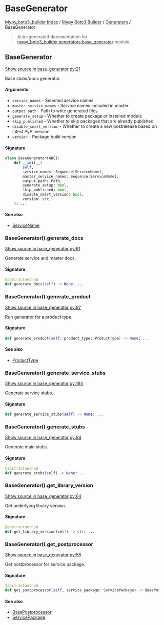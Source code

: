 # BaseGenerator

[Mypy_boto3_builder Index](../../README.md#mypy_boto3_builder-index) / [Mypy Boto3 Builder](../index.md#mypy-boto3-builder) / [Generators](./index.md#generators) / BaseGenerator

> Auto-generated documentation for [mypy_boto3_builder.generators.base_generator](https://github.com/youtype/mypy_boto3_builder/blob/main/mypy_boto3_builder/generators/base_generator.py) module.

## BaseGenerator

[Show source in base_generator.py:21](https://github.com/youtype/mypy_boto3_builder/blob/main/mypy_boto3_builder/generators/base_generator.py#L21)

Base stubs/docs generator.

#### Arguments

- `service_names` - Selected service names
- `master_service_names` - Service names included in master
- `output_path` - Path to write generated files
- `generate_setup` - Whether to create package or installed module
- `skip_published` - Whether to skip packages that are already published
- `disable_smart_version` - Whether to create a new postrelease based on latest PyPI version
- `version` - Package build version

#### Signature

```python
class BaseGenerator(ABC):
    def __init__(
        self,
        service_names: Sequence[ServiceName],
        master_service_names: Sequence[ServiceName],
        output_path: Path,
        generate_setup: bool,
        skip_published: bool,
        disable_smart_version: bool,
        version: str,
    ): ...
```

#### See also

- [ServiceName](../service_name.md#servicename)

### BaseGenerator().generate_docs

[Show source in base_generator.py:91](https://github.com/youtype/mypy_boto3_builder/blob/main/mypy_boto3_builder/generators/base_generator.py#L91)

Generate service and master docs.

#### Signature

```python
@abstractmethod
def generate_docs(self) -> None: ...
```

### BaseGenerator().generate_product

[Show source in base_generator.py:97](https://github.com/youtype/mypy_boto3_builder/blob/main/mypy_boto3_builder/generators/base_generator.py#L97)

Run generator for a product type.

#### Signature

```python
def generate_product(self, product_type: ProductType) -> None: ...
```

#### See also

- [ProductType](../constants.md#producttype)

### BaseGenerator().generate_service_stubs

[Show source in base_generator.py:184](https://github.com/youtype/mypy_boto3_builder/blob/main/mypy_boto3_builder/generators/base_generator.py#L184)

Generate service stubs.

#### Signature

```python
def generate_service_stubs(self) -> None: ...
```

### BaseGenerator().generate_stubs

[Show source in base_generator.py:84](https://github.com/youtype/mypy_boto3_builder/blob/main/mypy_boto3_builder/generators/base_generator.py#L84)

Generate main stubs.

#### Signature

```python
@abstractmethod
def generate_stubs(self) -> None: ...
```

### BaseGenerator().get_library_version

[Show source in base_generator.py:64](https://github.com/youtype/mypy_boto3_builder/blob/main/mypy_boto3_builder/generators/base_generator.py#L64)

Get underlying library version.

#### Signature

```python
@abstractmethod
def get_library_version(self) -> str: ...
```

### BaseGenerator().get_postprocessor

[Show source in base_generator.py:58](https://github.com/youtype/mypy_boto3_builder/blob/main/mypy_boto3_builder/generators/base_generator.py#L58)

Get postprocessor for service package.

#### Signature

```python
@abstractmethod
def get_postprocessor(self, service_package: ServicePackage) -> BasePostprocessor: ...
```

#### See also

- [BasePostprocessor](../postprocessors/base.md#basepostprocessor)
- [ServicePackage](../structures/service_package.md#servicepackage)
